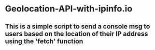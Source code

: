 # Geolocation-API-with-ipinfo.io

## This is a simple script to send a console msg to users based on the location of their IP address using the 'fetch' function
